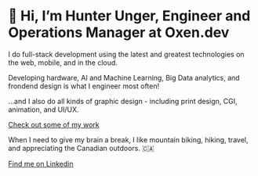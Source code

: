 # 👋 Hi, I’m Hunter Unger, Engineer and Operations Manager at Oxen.dev

I do full-stack development using the latest and greatest technologies on the web, mobile, and in the cloud.

Developing hardware, AI and Machine Learning, Big Data analytics, and frondend design is what I engineer most often!

...and I also do all kinds of graphic design - including print design, CGI, animation, and UI/UX. 

[Check out some of my work](https://oxen.dev/)

When I need to give my brain a break, I like mountain biking, hiking, travel, and appreciating the Canadian outdoors. 🇨🇦

[Find me on Linkedin](https://www.linkedin.com/in/hunterunger/)
